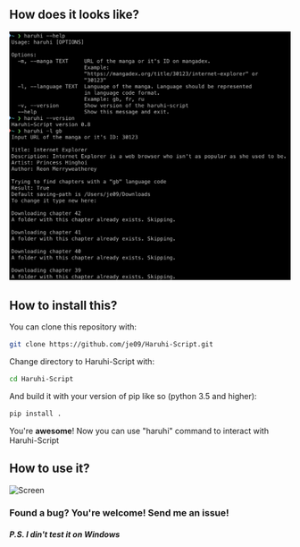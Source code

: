 ## How does it looks like?

![Screen][screen]

[screen]:https://github.com/je09/Haruhi-Script/raw/master/images/screen_1.png

## How to install this?

You can clone this repository with:

```bash
git clone https://github.com/je09/Haruhi-Script.git
```

Change directory to Haruhi-Script with:

```bash
cd Haruhi-Script
```

And build it with your version of pip like so (python 3.5 and higher):

```bash
pip install .
```

You're **awesome**! Now you can use "haruhi" command to interact with Haruhi-Script

## How to use it?

![Screen][screen_2]

[screen_2]: https://github.com/je09/Haruhi-Script/raw/master/images/screen_2.gif

### Found a bug? You're welcome! Send me an issue!

##### *P.S. I din't test it on Windows*
